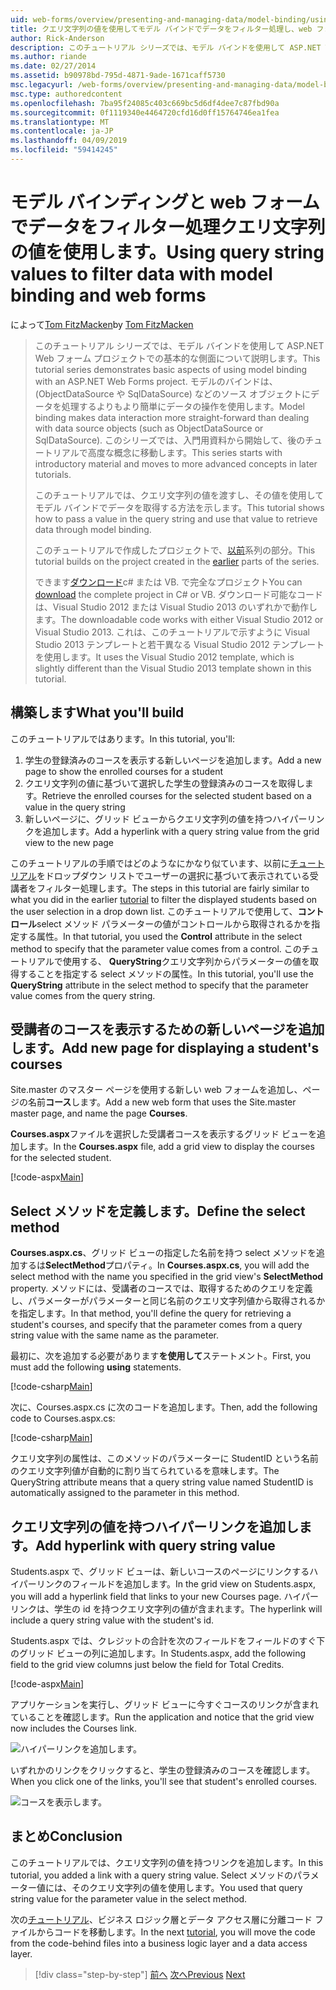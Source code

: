 ```yaml
---
uid: web-forms/overview/presenting-and-managing-data/model-binding/using-query-string-values-to-retrieve-data
title: クエリ文字列の値を使用してモデル バインドでデータをフィルター処理し、web フォーム |Microsoft Docs
author: Rick-Anderson
description: このチュートリアル シリーズでは、モデル バインドを使用して ASP.NET Web フォーム プロジェクトでの基本的な側面について説明します。 モデル バインドは、データの操作詳細直線にしています.
ms.author: riande
ms.date: 02/27/2014
ms.assetid: b90978bd-795d-4871-9ade-1671caff5730
msc.legacyurl: /web-forms/overview/presenting-and-managing-data/model-binding/using-query-string-values-to-retrieve-data
msc.type: authoredcontent
ms.openlocfilehash: 7ba95f24085c403c669bc5d6df4dee7c87fbd90a
ms.sourcegitcommit: 0f1119340e4464720cfd16d0ff15764746ea1fea
ms.translationtype: MT
ms.contentlocale: ja-JP
ms.lasthandoff: 04/09/2019
ms.locfileid: "59414245"
---
```

# <a name="using-query-string-values-to-filter-data-with-model-binding-and-web-forms"></a><span data-ttu-id="e81ea-104">モデル バインディングと web フォームでデータをフィルター処理クエリ文字列の値を使用します。</span><span class="sxs-lookup"><span data-stu-id="e81ea-104">Using query string values to filter data with model binding and web forms</span></span>

<span data-ttu-id="e81ea-105">によって[Tom FitzMacken](https://github.com/tfitzmac)</span><span class="sxs-lookup"><span data-stu-id="e81ea-105">by [Tom FitzMacken](https://github.com/tfitzmac)</span></span>

> <span data-ttu-id="e81ea-106">このチュートリアル シリーズでは、モデル バインドを使用して ASP.NET Web フォーム プロジェクトでの基本的な側面について説明します。</span><span class="sxs-lookup"><span data-stu-id="e81ea-106">This tutorial series demonstrates basic aspects of using model binding with an ASP.NET Web Forms project.</span></span> <span data-ttu-id="e81ea-107">モデルのバインドは、(ObjectDataSource や SqlDataSource) などのソース オブジェクトにデータを処理するよりもより簡単にデータの操作を使用します。</span><span class="sxs-lookup"><span data-stu-id="e81ea-107">Model binding makes data interaction more straight-forward than dealing with data source objects (such as ObjectDataSource or SqlDataSource).</span></span> <span data-ttu-id="e81ea-108">このシリーズでは、入門用資料から開始して、後のチュートリアルで高度な概念に移動します。</span><span class="sxs-lookup"><span data-stu-id="e81ea-108">This series starts with introductory material and moves to more advanced concepts in later tutorials.</span></span>
> 
> <span data-ttu-id="e81ea-109">このチュートリアルでは、クエリ文字列の値を渡すし、その値を使用してモデル バインドでデータを取得する方法を示します。</span><span class="sxs-lookup"><span data-stu-id="e81ea-109">This tutorial shows how to pass a value in the query string and use that value to retrieve data through model binding.</span></span>
> 
> <span data-ttu-id="e81ea-110">このチュートリアルで作成したプロジェクトで、[以前](retrieving-data.md)系列の部分。</span><span class="sxs-lookup"><span data-stu-id="e81ea-110">This tutorial builds on the project created in the [earlier](retrieving-data.md) parts of the series.</span></span>
> 
> <span data-ttu-id="e81ea-111">できます[ダウンロード](https://go.microsoft.com/fwlink/?LinkId=286116)c# または VB. で完全なプロジェクト</span><span class="sxs-lookup"><span data-stu-id="e81ea-111">You can [download](https://go.microsoft.com/fwlink/?LinkId=286116) the complete project in C# or VB.</span></span> <span data-ttu-id="e81ea-112">ダウンロード可能なコードは、Visual Studio 2012 または Visual Studio 2013 のいずれかで動作します。</span><span class="sxs-lookup"><span data-stu-id="e81ea-112">The downloadable code works with either Visual Studio 2012 or Visual Studio 2013.</span></span> <span data-ttu-id="e81ea-113">これは、このチュートリアルで示すように Visual Studio 2013 テンプレートと若干異なる Visual Studio 2012 テンプレートを使用します。</span><span class="sxs-lookup"><span data-stu-id="e81ea-113">It uses the Visual Studio 2012 template, which is slightly different than the Visual Studio 2013 template shown in this tutorial.</span></span>


## <a name="what-youll-build"></a><span data-ttu-id="e81ea-114">構築します</span><span class="sxs-lookup"><span data-stu-id="e81ea-114">What you'll build</span></span>

<span data-ttu-id="e81ea-115">このチュートリアルではあります。</span><span class="sxs-lookup"><span data-stu-id="e81ea-115">In this tutorial, you'll:</span></span>

1. <span data-ttu-id="e81ea-116">学生の登録済みのコースを表示する新しいページを追加します。</span><span class="sxs-lookup"><span data-stu-id="e81ea-116">Add a new page to show the enrolled courses for a student</span></span>
2. <span data-ttu-id="e81ea-117">クエリ文字列の値に基づいて選択した学生の登録済みのコースを取得します。</span><span class="sxs-lookup"><span data-stu-id="e81ea-117">Retrieve the enrolled courses for the selected student based on a value in the query string</span></span>
3. <span data-ttu-id="e81ea-118">新しいページに、グリッド ビューからクエリ文字列の値を持つハイパーリンクを追加します。</span><span class="sxs-lookup"><span data-stu-id="e81ea-118">Add a hyperlink with a query string value from the grid view to the new page</span></span>

<span data-ttu-id="e81ea-119">このチュートリアルの手順ではどのようなにかなり似ています、以前に[チュートリアル](sorting-paging-and-filtering-data.md)をドロップダウン リストでユーザーの選択に基づいて表示されている受講者をフィルター処理します。</span><span class="sxs-lookup"><span data-stu-id="e81ea-119">The steps in this tutorial are fairly similar to what you did in the earlier [tutorial](sorting-paging-and-filtering-data.md) to filter the displayed students based on the user selection in a drop down list.</span></span> <span data-ttu-id="e81ea-120">このチュートリアルで使用して、**コントロール**select メソッド パラメーターの値がコントロールから取得されるかを指定する属性。</span><span class="sxs-lookup"><span data-stu-id="e81ea-120">In that tutorial, you used the **Control** attribute in the select method to specify that the parameter value comes from a control.</span></span> <span data-ttu-id="e81ea-121">このチュートリアルで使用する、 **QueryString**クエリ文字列からパラメーターの値を取得することを指定する select メソッドの属性。</span><span class="sxs-lookup"><span data-stu-id="e81ea-121">In this tutorial, you'll use the **QueryString** attribute in the select method to specify that the parameter value comes from the query string.</span></span>

## <a name="add-new-page-for-displaying-a-students-courses"></a><span data-ttu-id="e81ea-122">受講者のコースを表示するための新しいページを追加します。</span><span class="sxs-lookup"><span data-stu-id="e81ea-122">Add new page for displaying a student's courses</span></span>

<span data-ttu-id="e81ea-123">Site.master のマスター ページを使用する新しい web フォームを追加し、ページの名前**コース**します。</span><span class="sxs-lookup"><span data-stu-id="e81ea-123">Add a new web form that uses the Site.master master page, and name the page **Courses**.</span></span>

<span data-ttu-id="e81ea-124">**Courses.aspx**ファイルを選択した受講者コースを表示するグリッド ビューを追加します。</span><span class="sxs-lookup"><span data-stu-id="e81ea-124">In the **Courses.aspx** file, add a grid view to display the courses for the selected student.</span></span>

[!code-aspx[Main](using-query-string-values-to-retrieve-data/samples/sample1.aspx)]

## <a name="define-the-select-method"></a><span data-ttu-id="e81ea-125">Select メソッドを定義します。</span><span class="sxs-lookup"><span data-stu-id="e81ea-125">Define the select method</span></span>

<span data-ttu-id="e81ea-126">**Courses.aspx.cs**、グリッド ビューの指定した名前を持つ select メソッドを追加するは**SelectMethod**プロパティ。</span><span class="sxs-lookup"><span data-stu-id="e81ea-126">In **Courses.aspx.cs**, you will add the select method with the name you specified in the grid view's **SelectMethod** property.</span></span> <span data-ttu-id="e81ea-127">メソッドには、受講者のコースでは、取得するためのクエリを定義し、パラメーターがパラメーターと同じ名前のクエリ文字列値から取得されるかを指定します。</span><span class="sxs-lookup"><span data-stu-id="e81ea-127">In that method, you'll define the query for retrieving a student's courses, and specify that the parameter comes from a query string value with the same name as the parameter.</span></span>

<span data-ttu-id="e81ea-128">最初に、次を追加する必要があります**を使用して**ステートメント。</span><span class="sxs-lookup"><span data-stu-id="e81ea-128">First, you must add the following **using** statements.</span></span>

[!code-csharp[Main](using-query-string-values-to-retrieve-data/samples/sample2.cs)]

<span data-ttu-id="e81ea-129">次に、Courses.aspx.cs に次のコードを追加します。</span><span class="sxs-lookup"><span data-stu-id="e81ea-129">Then, add the following code to Courses.aspx.cs:</span></span>

[!code-csharp[Main](using-query-string-values-to-retrieve-data/samples/sample3.cs)]

<span data-ttu-id="e81ea-130">クエリ文字列の属性は、このメソッドのパラメーターに StudentID という名前のクエリ文字列値が自動的に割り当てられているを意味します。</span><span class="sxs-lookup"><span data-stu-id="e81ea-130">The QueryString attribute means that a query string value named StudentID is automatically assigned to the parameter in this method.</span></span>

## <a name="add-hyperlink-with-query-string-value"></a><span data-ttu-id="e81ea-131">クエリ文字列の値を持つハイパーリンクを追加します。</span><span class="sxs-lookup"><span data-stu-id="e81ea-131">Add hyperlink with query string value</span></span>

<span data-ttu-id="e81ea-132">Students.aspx で、グリッド ビューは、新しいコースのページにリンクするハイパーリンクのフィールドを追加します。</span><span class="sxs-lookup"><span data-stu-id="e81ea-132">In the grid view on Students.aspx, you will add a hyperlink field that links to your new Courses page.</span></span> <span data-ttu-id="e81ea-133">ハイパーリンクは、学生の id を持つクエリ文字列の値が含まれます。</span><span class="sxs-lookup"><span data-stu-id="e81ea-133">The hyperlink will include a query string value with the student's id.</span></span>

<span data-ttu-id="e81ea-134">Students.aspx では、クレジットの合計を次のフィールドをフィールドのすぐ下のグリッド ビューの列に追加します。</span><span class="sxs-lookup"><span data-stu-id="e81ea-134">In Students.aspx, add the following field to the grid view columns just below the field for Total Credits.</span></span>

[!code-aspx[Main](using-query-string-values-to-retrieve-data/samples/sample4.aspx?highlight=7-8)]

<span data-ttu-id="e81ea-135">アプリケーションを実行し、グリッド ビューに今すぐコースのリンクが含まれていることを確認します。</span><span class="sxs-lookup"><span data-stu-id="e81ea-135">Run the application and notice that the grid view now includes the Courses link.</span></span>

![ハイパーリンクを追加します。](using-query-string-values-to-retrieve-data/_static/image1.png)

<span data-ttu-id="e81ea-137">いずれかのリンクをクリックすると、学生の登録済みのコースを確認します。</span><span class="sxs-lookup"><span data-stu-id="e81ea-137">When you click one of the links, you'll see that student's enrolled courses.</span></span>

![コースを表示します。](using-query-string-values-to-retrieve-data/_static/image2.png)

## <a name="conclusion"></a><span data-ttu-id="e81ea-139">まとめ</span><span class="sxs-lookup"><span data-stu-id="e81ea-139">Conclusion</span></span>

<span data-ttu-id="e81ea-140">このチュートリアルでは、クエリ文字列の値を持つリンクを追加します。</span><span class="sxs-lookup"><span data-stu-id="e81ea-140">In this tutorial, you added a link with a query string value.</span></span> <span data-ttu-id="e81ea-141">Select メソッドのパラメーター値には、そのクエリ文字列の値を使用します。</span><span class="sxs-lookup"><span data-stu-id="e81ea-141">You used that query string value for the parameter value in the select method.</span></span>

<span data-ttu-id="e81ea-142">次の[チュートリアル](adding-business-logic-layer.md)、ビジネス ロジック層とデータ アクセス層に分離コード ファイルからコードを移動します。</span><span class="sxs-lookup"><span data-stu-id="e81ea-142">In the next [tutorial](adding-business-logic-layer.md), you will move the code from the code-behind files into a business logic layer and a data access layer.</span></span>

> [!div class="step-by-step"]
> <span data-ttu-id="e81ea-143">[前へ](integrating-jquery-ui.md)
> [次へ](adding-business-logic-layer.md)</span><span class="sxs-lookup"><span data-stu-id="e81ea-143">[Previous](integrating-jquery-ui.md)
[Next](adding-business-logic-layer.md)</span></span>
